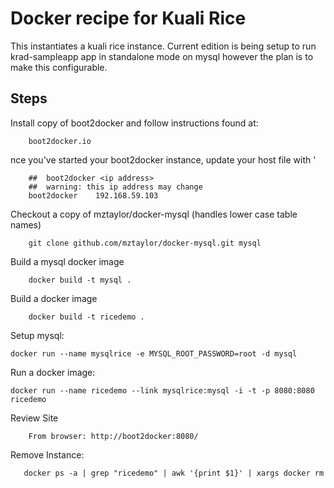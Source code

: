 # Docker recipe for Kuali Rice

This instantiates a kuali rice instance.  Current edition is being setup to 
run krad-sampleapp app in standalone mode on mysql however the plan is to make this configurable.



Steps
---

Install copy of boot2docker and follow instructions found at:

		boot2docker.io
		 
nce you've started your boot2docker instance, update your host file with '
		
		##  boot2docker <ip address>
		##  warning: this ip address may change
		boot2docker    192.168.59.103


Checkout a copy of mztaylor/docker-mysql (handles lower case table names)

		git clone github.com/mztaylor/docker-mysql.git mysql

Build a mysql docker image

        docker build -t mysql .

Build a docker image

        docker build -t ricedemo .

Setup mysql:

	docker run --name mysqlrice -e MYSQL_ROOT_PASSWORD=root -d mysql

Run a docker image:

	docker run --name ricedemo --link mysqlrice:mysql -i -t -p 8080:8080 ricedemo

Review Site

        From browser: http://boot2docker:8080/

Remove Instance:

       docker ps -a | grep "ricedemo" | awk '{print $1}' | xargs docker rm
